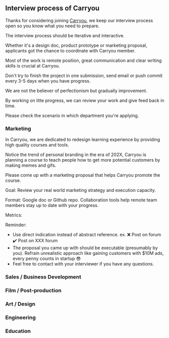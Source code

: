 ## Interview process of Carryou

Thanks for considering joining [Carryou](https://www.carryou.dev/), we keep our interview process open so you know what you need to prepare.

The interview process should be iterative and interactive. 

Whether it's a design doc, product prototype or marketing proposal, applicants got the chance to coordinate with Carryou member. 

Most of the work is remote position, great communication and clear writing skills is crucial at Carryou.

Don't try to finish the project in one submission, send email or push commit every 3-5 days when you have progress. 

We are not the believer of perfectionism but gradually improvement.

By working on litte progress, we can review your work and give feed back in time. 

Please check the scenario in which department you're applying.

### Marketing 

In Carryou, we are dedicated to redesign learning experience by providing high quality courses and tools.

Notice the trend of personal branding in the era of 202X, Carryou is planning a course to teach people how to get more potential customers by making memes and gifs.

Please come up with a marketing proposal that helps Carryou promote the course.

Goal: Review your real world marketing strategy and execution capacity.

Format: Google doc or Github repo. Collaboration tools help remote team members stay up to date with your progress.

Metrics: 

Reminder:
* Use direct indication instead of abstract reference. ex. ❌ Post on forum ✔️ Post on XXX forum 
* The proposal you came up with should be executable (presumably by you). Refrain unrealistic approach like gaining customers with $10M ads, every penny counts in startup 😎
* Feel free to contact with your interviewer if you have any questions.

### Sales / Business Development



### Film / Post-production

### Art / Design

### Engineering

### Education